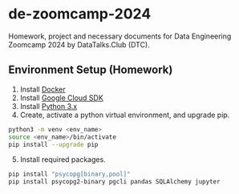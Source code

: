 # de-zoomcamp-2024
Homework, project and necessary documents for Data Engineering Zoomcamp 2024 by DataTalks.Club (DTC).

## Environment Setup (Homework)
1. Install [Docker](https://www.docker.com)
2. Install [Google Cloud SDK](https://cloud.google.com/sdk/docs/install-sdk)
3. Install [Python 3.x](https://www.python.org/)
4. Create, activate a python virtual environment, and upgrade pip.
```bash
python3 -m venv <env_name>
source <env_name>/bin/activate
pip install --upgrade pip
```
5. Install required packages.
```bash
pip install "psycopg[binary,pool]"
pip install psycopg2-binary pgcli pandas SQLAlchemy jupyter
```